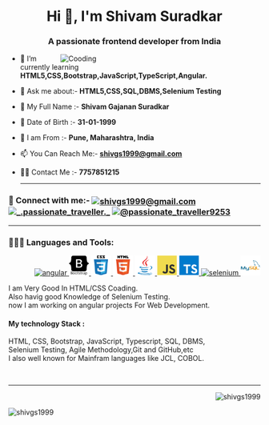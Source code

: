 <h1 align="center">Hi 👋, I'm Shivam Suradkar</h1>
<h3 align="center">A passionate frontend developer from India</h3>

<img align="right" alt="Cooding" width="400" src="https://miro.medium.com/max/1360/0*7Q3yvSIv_t0ioJ-Z.gif">

- 🌱 I’m currently learning **HTML5,CSS,Bootstrap,JavaScript,TypeScript,Angular.**

- 💬 Ask me about:-    **HTML5,CSS,SQL,DBMS,Selenium Testing**

- 👤 My Full Name :- **Shivam Gajanan Suradkar**
- 📅 Date of Birth :- **31-01-1999**
- 📍 I am From :- **Pune, Maharashtra, India**
- 📫 You Can Reach Me:- **shivgs1999@gmail.com**
- 🤙📲 Contact Me :- **7757851215**
<br><hr>
<h3 align="left"><b> 🤝 Connect with me:-</b>
<a href="https://www.linkedin.com/in/shivam-suradkar-20a63a201" target="blank"><img align="center" src="https://raw.githubusercontent.com/rahuldkjain/github-profile-readme-generator/master/src/images/icons/Social/linked-in-alt.svg" alt="shivgs1999@gmail.com" height="30" width="40" /></a>
<a href="https://instagram.com/_.passionate_traveller._" target="blank"><img align="center" src="https://raw.githubusercontent.com/rahuldkjain/github-profile-readme-generator/master/src/images/icons/Social/instagram.svg" alt="_.passionate_traveller._" height="30" width="40" /></a>
<a href="https://www.youtube.com/c/@passionate_traveller9253" target="blank"><img align="center" src="https://raw.githubusercontent.com/rahuldkjain/github-profile-readme-generator/master/src/images/icons/Social/youtube.svg" alt="@passionate_traveller9253" height="30" width="40" /></a>
</h3>
<hr>
<h3 align="left"> 👨🏼‍💻 Languages and Tools:</h3>
<p align="right">   
<a href="https://angular.io" target="_blank" rel="noreferrer"> <img src="https://angular.io/assets/images/logos/angular/angular.svg" alt="angular" width="40" height="40"/> </a>
<a href="https://getbootstrap.com" target="_blank" rel="noreferrer"> <img src="https://raw.githubusercontent.com/devicons/devicon/master/icons/bootstrap/bootstrap-plain-wordmark.svg" alt="bootstrap" width="40" height="40"/> </a>
<a href="https://www.w3schools.com/css/" target="_blank" rel="noreferrer"> <img src="https://raw.githubusercontent.com/devicons/devicon/master/icons/css3/css3-original-wordmark.svg" alt="css3" width="40" height="40"/> </a>
<a href="https://www.w3.org/html/" target="_blank" rel="noreferrer"> <img src="https://raw.githubusercontent.com/devicons/devicon/master/icons/html5/html5-original-wordmark.svg" alt="html5" width="40" height="40"/> </a> <a href="https://www.java.com" target="_blank" rel="noreferrer"> <img src="https://raw.githubusercontent.com/devicons/devicon/master/icons/java/java-original.svg" alt="java" width="40" height="40"/> </a> 
<a href="https://developer.mozilla.org/en-US/docs/Web/JavaScript" target="_blank" rel="noreferrer"> <img src="https://raw.githubusercontent.com/devicons/devicon/master/icons/javascript/javascript-original.svg" alt="javascript" width="40" height="40"/> </a>
<a href="https://www.typescriptlang.org/" target="_blank" rel="noreferrer"> <img src="https://raw.githubusercontent.com/devicons/devicon/master/icons/typescript/typescript-original.svg" alt="typescript" width="40" height="40"/> </a>
<a href="https://www.selenium.dev" target="_blank" rel="noreferrer"> <img src="https://raw.githubusercontent.com/detain/svg-logos/780f25886640cef088af994181646db2f6b1a3f8/svg/selenium-logo.svg" alt="selenium" width="40" height="40"/> </a>
<a href="https://www.mysql.com/" target="_blank" rel="noreferrer"> <img src="https://raw.githubusercontent.com/devicons/devicon/master/icons/mysql/mysql-original-wordmark.svg" alt="mysql" width="40" height="40"/> </a>
</p>
<p>  I am Very Good In HTML/CSS Coading. <br>
     Also havig good Knowledge of Selenium Testing. <br>
     now I am working on angular projects For Web Development. <br>
     <h4>My technology Stack :</h4>
     HTML, CSS, Bootstrap, JavaScript, Typescript, SQL, DBMS, <br>
     Selenium Testing, Agile Methodology,Git and GitHub,etc <br>
     I also well known for Mainfram languages like JCL, COBOL.
 </p>  
<br><hr>
<p><img align="right" src="https://github-readme-stats.vercel.app/api/top-langs?username=shivgs1999&show_icons=true&locale=en&layout=compact" alt="shivgs1999" /></p>
<br>
<p>&nbsp;<img align="left" src="https://github-readme-stats.vercel.app/api?username=shivgs1999&show_icons=true&locale=en" alt="shivgs1999" /></p>
